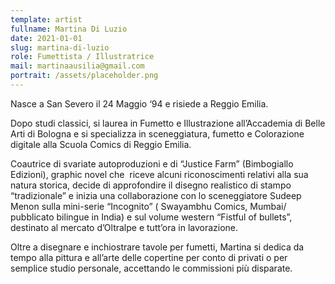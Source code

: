 ```yaml
---
template: artist
fullname: Martina Di Luzio
date: 2021-01-01
slug: martina-di-luzio
role: Fumettista / Illustratrice
mail: martinaausilia@gmail.com
portrait: /assets/placeholder.png
---
```

Nasce a San Severo il 24 Maggio ‘94 e risiede a Reggio Emilia.  

Dopo studi classici, si laurea in Fumetto e Illustrazione all’Accademia di Belle Arti di Bologna e si specializza in sceneggiatura, fumetto e Colorazione digitale alla Scuola Comics di Reggio Emilia.

Coautrice di svariate autoproduzioni e di “Justice Farm” (Bimbogiallo Edizioni), graphic novel che  riceve alcuni riconoscimenti relativi alla sua natura storica, decide di approfondire il disegno realistico di stampo “tradizionale” e inizia una collaborazione con lo sceneggiatore Sudeep Menon sulla mini-serie “Incognito” ( Swayambhu Comics, Mumbai/ pubblicato bilingue in India) e sul volume western “Fistful of bullets”, destinato al mercato d’Oltralpe e tutt’ora in lavorazione.  

Oltre a disegnare e inchiostrare tavole per fumetti, Martina si dedica da tempo alla pittura e all’arte delle copertine per conto di privati o per semplice studio personale, accettando le commissioni più disparate.